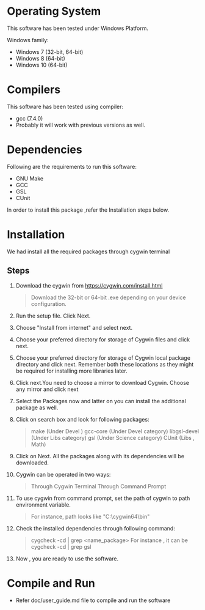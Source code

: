# Operating System

This software has been tested under Windows Platform.

Windows family:
* Windows 7 (32-bit, 64-bit)
* Windows 8 (64-bit)
* Windows 10 (64-bit)

# Compilers

This software has been tested using compiler:

* gcc (7.4.0)
* Probably it will work with previous versions as well.

# Dependencies

Following are the requirements to run this software:

* GNU Make
* GCC
* GSL
* CUnit

In order to install this package ,refer the Installation steps below.

# Installation

We had install all the required packages through cygwin terminal<br>

## Steps

1. Download the cygwin from https://cygwin.com/install.html
	>Download the 32-bit or 64-bit .exe depending on your device configuration.

2. Run the setup file. Click Next.

3. Choose "Install from internet" and select next.

4. Choose your preferred directory for storage of Cygwin files and click next.

5. Choose your preferred directory for storage of Cygwin local package directory and click next.
   Remember both these locations as they might be required for installing more libraries later.

6. Click next.You need to choose a mirror to download Cygwin. Choose any mirror and click next

7. Select the Packages now and latter on you can install the additional package as well.

8. Click on search box and look for following packages:
	> make (Under Devel )
	> gcc-core (Under Devel category)
	> libgsl-devel (Under Libs category)
	> gsl (Under Science category)
	> CUnit (Libs , Math)

9. Click on Next. All the packages along with its dependencies will be downloaded.

10. Cygwin can be operated in two ways:
	> Through Cygwin Terminal
	> Through Command Prompt

11. To use cygwin from command prompt, set the path of cygwin to path environment variable.
	> For instance, path looks like "C:\cygwin64\bin"

12. Check the installed dependencies through following command:
	> cygcheck -cd | grep <name_package>
	> For instance , it can be cygcheck -cd | grep gsl

13. Now , you are ready to use the software.

# Compile and Run

* Refer doc/user_guide.md file to compile and run the software

